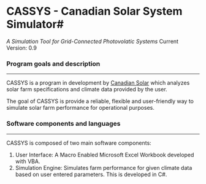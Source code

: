 # CASSYS - Canadian Solar System Simulator#
*A Simulation Tool for Grid-Connected Photovolatic Systems*
 Current Version: 0.9
 
### Program goals and description ##
---------------------------------------
 
CASSYS is a program in development by [Canadian Solar](http://www.canadiansolar.com/ "Canadian Solar") which analyzes solar farm specifications and climate data provided by the user. 

The goal of CASSYS is provide a reliable, flexible and user-friendly way to simulate solar farm performance for operational purposes.  

### Software components and languages ##
----------------------------------------
CASSYS is composed of two main software components: 

 1. User Interface: A Macro Enabled Microsoft Excel Workbook developed with VBA.
 2. Simulation Engine: Simulates farm performance for given climate data based on user entered parameters. This is developed in C#.



